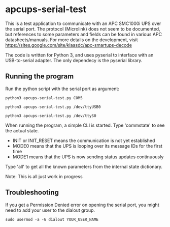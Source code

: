 apcups-serial-test
==================

This is a test application to communicate with an APC SMC1000i UPS over the serial port.
The protocol (Microlink) does not seem to be documented, but references to some parameters and fields can be found in various APC datasheets/manuals.
For more details on the development, visit https://sites.google.com/site/klaasdc/apc-smartups-decode

The code is written for Python 3, and uses pyserial to interface with an USB-to-serial adapter. The only dependecy is the pyserial library.

Running the program
-------------------
Run the python script with the serial port as argument:
```
python3 apcups-serial-test.py COM5

python3 apcups-serial-test.py /dev/ttyUSB0

python3 apcups-serial-test.py /dev/ttyS0
```

When running the program, a simple CLI is started.
Type 'commstate' to see the actual state.
- INIT or INIT_RESET means the communication is not yet established
- MODE0 means that the UPS is looping over its message IDs for the first time
- MODE1 means that the UPS is now sending status updates continuously

Type 'all' to get all the known parameters from the internal state dictionary.

Note: This is all just work in progress 

Troubleshooting
---------------
If you get a Permission Denied error on opening the serial port, you might need to add your user to the dialout group.
```
sudo usermod -a -G dialout YOUR_USER_NAME
```
